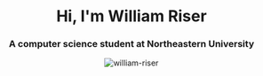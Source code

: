<h1 align="center">Hi, I'm William Riser</h1>
<h3 align="center">A computer science student at Northeastern University</h3>
</p>

<p align="center"><img align="center" src="github-readme-stats-git-master-william-risers-projects.vercel.app/api/top-langs/?username=william-riser&layout=compact" alt="william-riser" /></p>
